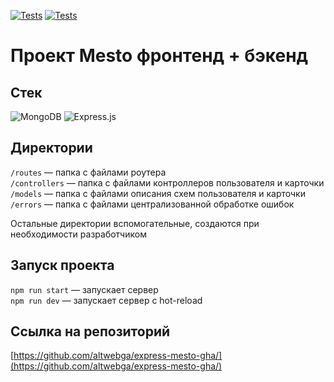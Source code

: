[![Tests](https://github.com/altwebga/express-mesto-gha/actions/workflows/tests-13-sprint.yml/badge.svg)](https://github.com/altwebga/express-mesto-gha/actions/workflows/tests-13-sprint.yml) [![Tests](https://github.com/altwebga/express-mesto-gha/actions/workflows/tests-14-sprint.yml/badge.svg)](https://github.com/altwebga/express-mesto-gha/actions/workflows/tests-14-sprint.yml)
# Проект Mesto фронтенд + бэкенд

## Стек
![MongoDB](https://img.shields.io/badge/MongoDB-%234ea94b.svg?style=for-the-badge&logo=mongodb&logoColor=white)
![Express.js](https://img.shields.io/badge/express.js-%23404d59.svg?style=for-the-badge&logo=express&logoColor=%2361DAFB)


## Директории

`/routes` — папка с файлами роутера  
`/controllers` — папка с файлами контроллеров пользователя и карточки   
`/models` — папка с файлами описания схем пользователя и карточки  
`/errors` — папка с файлами централизованной обработке ошибок  
  
Остальные директории вспомогательные, создаются при необходимости разработчиком

## Запуск проекта

`npm run start` — запускает сервер   
`npm run dev` — запускает сервер с hot-reload

## Ссылка на репозиторий

[https://github.com/altwebga/express-mesto-gha/](https://github.com/altwebga/express-mesto-gha/)
